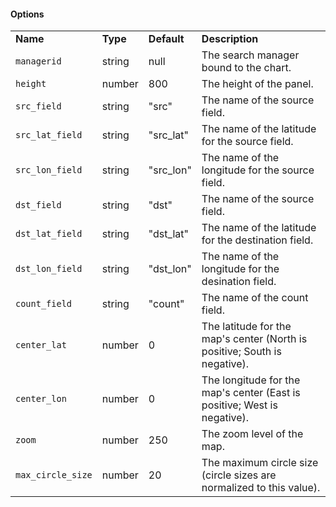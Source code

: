 <h4>Options</h4>
<table class="table table-striped table-bordered">
    <tbody>
        <tr>
            <td>
            <b>Name</b>
            </td>
            <td>
            <b>Type</b>
            </td>
            <td>
            <b>Default</b>
            </td>
            <td>
            <b>Description</b>
            </td>
        </tr>
        <tr>
            <td>
            <code>managerid</code>
            </td>
            <td>string</td>
            <td>null</td>
            <td>The search manager bound to the chart.</td>
        </tr>
        <tr>
            <td>
            <code>height</code>
            </td>
            <td>number</td>
            <td>800</td>
            <td>The height of the panel.</td>
        </tr>
        <tr>
            <td>
            <code>src_field</code>
            </td>
            <td>string</td>
            <td>"src"</td>
            <td>The name of the source field.</td>
        </tr>
        <tr>
            <td>
            <code>src_lat_field</code>
            </td>
            <td>string</td>
            <td>"src_lat"</td>
            <td>The name of the latitude for the source field.</td>
        </tr>
        <tr>
            <td>
            <code>src_lon_field</code>
            </td>
            <td>string</td>
            <td>"src_lon"</td>
            <td>The name of the longitude for the source field.</td>
        </tr>
        <tr>
            <td>
            <code>dst_field</code>
            </td>
            <td>string</td>
            <td>"dst"</td>
            <td>The name of the source field.</td>
        </tr>
        <tr>
            <td>
            <code>dst_lat_field</code>
            </td>
            <td>string</td>
            <td>"dst_lat"</td>
            <td>The name of the latitude for the destination field.</td>
        </tr>
        <tr>
            <td>
            <code>dst_lon_field</code>
            </td>
            <td>string</td>
            <td>"dst_lon"</td>
            <td>The name of the longitude for the desination field.</td>
        </tr>
        <tr>
            <td>
            <code>count_field</code>
            </td>
            <td>string</td>
            <td>"count"</td>
            <td>The name of the count field.</td>
        </tr>
        <tr>
            <td>
            <code>center_lat</code>
            </td>
            <td>number</td>
            <td>0</td>
            <td>The latitude for the map's center (North is positive; South is negative).</td>
        </tr>
        <tr>
            <td>
            <code>center_lon</code>
            </td>
            <td>number</td>
            <td>0</td>
            <td>The longitude for the map's center (East is positive; West is negative).</td>
        </tr>
        <tr>
            <td>
            <code>zoom</code>
            </td>
            <td>number</td>
            <td>250</td>
            <td>The zoom level of the map.</td>
        </tr>
        <tr>
            <td>
            <code>max_circle_size</code>
            </td>
            <td>number</td>
            <td>20</td>
            <td>The maximum circle size (circle sizes are normalized to this value).</td>
        </tr>
    </tbody>
</table>

